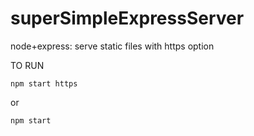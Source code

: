# superSimpleExpressServer
node+express: serve static files with https option


TO RUN

`npm start https`

or 

`npm start`
